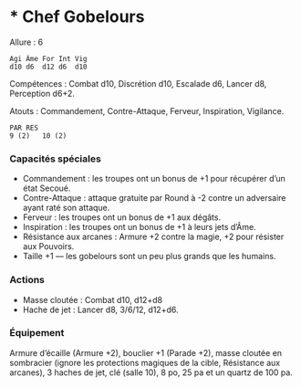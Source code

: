 # * Chef Gobelours

Allure : 6

	Agi	Âme	For	Int	Vig
	d10	d6	d12	d6	d10

Compétences : Combat d10, Discrétion d10, Escalade d6, Lancer d8, Perception d6+2.

Atouts : Commandement, Contre-Attaque, Ferveur, Inspiration, Vigilance.

	PAR	RES
	9 (2)	10 (2)

### Capacités spéciales
- Commandement : les troupes ont un bonus de +1 pour récupérer d’un état Secoué.
- Contre-Attaque : attaque gratuite par Round à -2 contre un adversaire ayant raté son attaque.
- Ferveur : les troupes ont un bonus de +1 aux dégâts.
- Inspiration : les troupes ont un bonus de +1 à leurs jets d’Âme.
- Résistance aux arcanes : Armure +2 contre la magie, +2 pour résister aux Pouvoirs.
- Taille +1 — les gobelours sont un peu plus grands que les humains.

### Actions
- Masse cloutée : Combat d10, d12+d8
- Hache de jet : Lancer d8, 3/6/12, d12+d6.

### Équipement
Armure d’écaille (Armure +2), bouclier +1 (Parade +2), masse cloutée en sombracier (ignore les protections magiques de la cible, Résistance aux arcanes), 3 haches de jet, clé (salle 10), 8 po, 25 pa et un quartz de 100 pa.
